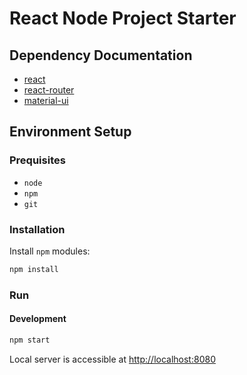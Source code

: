# React Node Project Starter

## Dependency Documentation

- [react](https://facebook.github.io/react/docs/hello-world.html)
- [react-router](https://reacttraining.com/react-router/)
- [material-ui](https://material-ui-1dab0.firebaseapp.com/getting-started/usage/)

## Environment Setup

### Prequisites

- `node`
- `npm`
- `git`

### Installation

Install `npm` modules:

```bash
npm install
```

### Run

#### Development
```bash
npm start
```
Local server is accessible at [http://localhost:8080](http://localhost:8080)